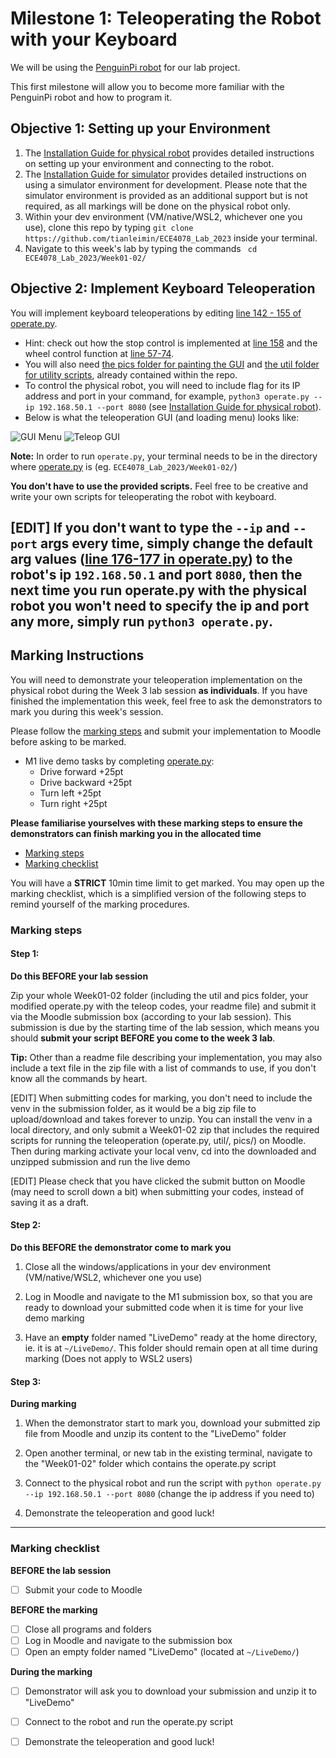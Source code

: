 # Milestone 1: Teleoperating the Robot with your Keyboard

We will be using the [PenguinPi robot](https://cirrusrobotics.com.au/products/penguinpi/) for our lab project.

This first milestone will allow you to become more familiar with the PenguinPi robot and how to program it.

## Objective 1: Setting up your Environment
1. The [Installation Guide for physical robot](InstallationGuidePhysical.md) provides detailed instructions on setting up your environment and connecting to the robot.
2. The [Installation Guide for simulator](../Robot_simulator/InstallationGuideSim.md) provides detailed instructions on using a simulator environment for development. Please note that the simulator environment is provided as an additional support but is not required, as all markings will be done on the physical robot only.
3. Within your dev environment (VM/native/WSL2, whichever one you use), clone this repo by typing ```git clone https://github.com/tianleimin/ECE4078_Lab_2023``` inside your terminal.
4. Navigate to this week's lab by typing the commands ``` cd ECE4078_Lab_2023/Week01-02/```

## Objective 2: Implement Keyboard Teleoperation

You will implement keyboard teleoperations by editing [line 142 - 155 of operate.py](operate.py#L142).
  - Hint: check out how the stop control is implemented at [line 158](operate.py#L158) and the wheel control function at [line 57-74](operate.py#L57).
  - You will also need [the pics folder for painting the GUI](pics/) and [the util folder for utility scripts](util/), already contained within the repo.
  - To control the physical robot, you will need to include flag for its IP address and port in your command, for example, ```python3 operate.py --ip 192.168.50.1 --port 8080``` (see [Installation Guide for physical robot](InstallationGuidePhysical.md)).
  - Below is what the teleoperation GUI (and loading menu) looks like:

![GUI Menu](Menu.png?raw=true "GUI Menu")
![Teleop GUI](Teleop.png?raw=true "Teleop GUI")

**Note:** In order to run ```operate.py```, your terminal needs to be in the directory where [operate.py](operate.py) is (eg. ```ECE4078_Lab_2023/Week01-02/```)

**You don't have to use the provided scripts.** Feel free to be creative and write your own scripts for teleoperating the robot with keyboard.

[EDIT] If you don't want to type the ```--ip``` and ```--port``` args every time, simply change the default arg values ([line 176-177 in operate.py](operate.py#L176)) to the robot's ip ```192.168.50.1``` and port ```8080```, then the next time you run operate.py with the physical robot you won't need to specify the ip and port any more, simply run ```python3 operate.py```.
---

## Marking Instructions 
You will need to demonstrate your teleoperation implementation on the physical robot during the Week 3 lab session **as individuals**. 
If you have finished the implementation this week, feel free to ask the demonstrators to mark you during this week's session. 

Please follow the [marking steps](#Marking-steps) and submit your implementation to Moodle before asking to be marked.

- M1 live demo tasks by completing [operate.py](operate.py):
  - Drive forward +25pt
  - Drive backward +25pt
  - Turn left +25pt
  - Turn right +25pt

**Please familiarise yourselves with these marking steps to ensure the demonstrators can finish marking you in the allocated time**
- [Marking steps](#Marking-steps)
- [Marking checklist](#Marking-checklist)

You will have a **STRICT** 10min time limit to get marked. You may open up the marking checklist, which is a simplified version of the following steps to remind yourself of the marking procedures. 


### Marking steps
#### Step 1:
**Do this BEFORE your lab session**

Zip your whole Week01-02 folder (including the util and pics folder, your modified operate.py with the teleop codes, your readme file) and submit it via the Moodle submission box (according to your lab session). This submission is due by the starting time of the lab session, which means you should **submit your script BEFORE you come to the week 3 lab**. 

**Tip:** Other than a readme file describing your implementation, you may also include a text file in the zip file with a list of commands to use, if you don't know all the commands by heart.

[EDIT] When submitting codes for marking, you don't need to include the venv in the submission folder, as it would be a big zip file to upload/download and takes forever to unzip. You can install the venv in a local directory, and only submit a Week01-02 zip that includes the required scripts for running the teleoperation (operate.py, util/, pics/) on Moodle. Then during marking activate your local venv, cd into the downloaded and unzipped submission and run the live demo

[EDIT] Please check that you have clicked the submit button on Moodle (may need to scroll down a bit) when submitting your codes, instead of saving it as a draft.

#### Step 2: 
**Do this BEFORE the demonstrator come to mark you**

1. Close all the windows/applications in your dev environment (VM/native/WSL2, whichever one you use)

2. Log in Moodle and navigate to the M1 submission box, so that you are ready to download your submitted code when it is time for your live demo marking

3. Have an **empty** folder named "LiveDemo" ready at the home directory, ie. it is at ```~/LiveDemo/```. This folder should remain open at all time during marking (Does not apply to WSL2 users)

#### Step 3:
**During marking**
1. When the demonstrator start to mark you, download your submitted zip file from Moodle and unzip its content to the "LiveDemo" folder

2. Open another terminal, or new tab in the existing terminal, navigate to the "Week01-02" folder which contains the operate.py script

3. Connect to the physical robot and run the script with ```python operate.py --ip 192.168.50.1 --port 8080``` (change the ip address if you need to)

4. Demonstrate the teleoperation and good luck!
---

### Marking checklist
**BEFORE the lab session**
- [ ] Submit your code to Moodle

**BEFORE the marking**
- [ ] Close all programs and folders
- [ ] Log in Moodle and navigate to the submission box
- [ ] Open an empty folder named "LiveDemo" (located at ```~/LiveDemo/```)

**During the marking**
- [ ] Demonstrator will ask you to download your submission and unzip it to "LiveDemo"
- [ ] Connect to the robot and run the operate.py script
- [ ] Demonstrate the teleoperation and good luck!

